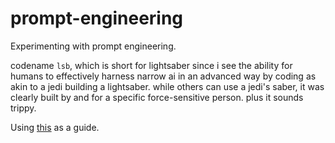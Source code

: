 # prompt-engineering
Experimenting with prompt engineering. 

codename `lsb`, which is short for lightsaber since i see the ability for humans to effectively harness 
narrow ai in an advanced way by coding as akin to a jedi building a lightsaber. while others can use
a jedi's saber, it was clearly built by and for a specific force-sensitive person. plus it sounds trippy.

Using [this](https://github.com/dair-ai/Prompt-Engineering-Guide/blob/main/guides/prompts-applications.md) as a guide.